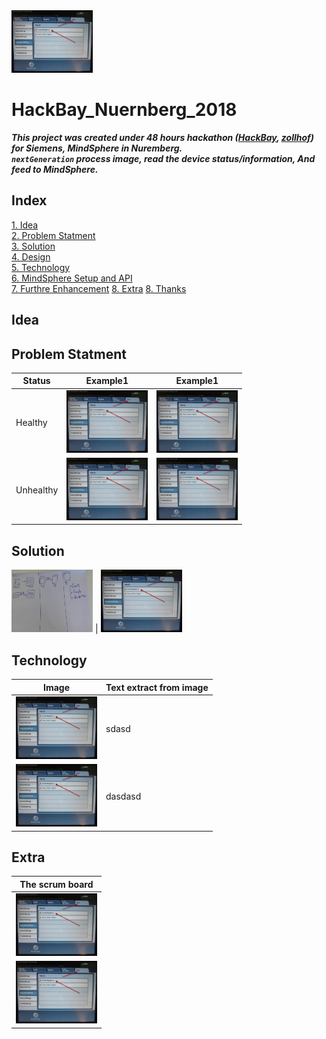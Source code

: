 <img src="https://github.com/vivek-bombatkar/HackBay_Nuernberg_2018/raw/master/images/IMG_1541.JPG"  width="130" height="100">

# HackBay_Nuernberg_2018    

***This project was created under 48 hours hackathon ([HackBay](https://www.hackbay.de/), [zollhof](https://www.zollhof.de/)) for Siemens, MindSphere in Nuremberg.***  
***`nextGeneration` process image, read the device status/information, And feed to MindSphere.***


## Index
[1. Idea](#idea)  
[2. Problem Statment](#ProblemStatment)  
[3. Solution](#Solution)  
[4. Design](#design)  
[5. Technology](#technology)    
[6. MindSphere Setup and API](#MindSpheresetup)  
[7. Furthre Enhancement](#FurthreEnhancement)
[8. Extra](#Extra)
[8. Thanks](#Thanks)


## <a name="idea"></a>Idea    



## <a name="ProblemStatment"></a>Problem Statment    

| Status | Example1 | Example1 | 
| --- | --- |  --- |
| Healthy | <img src="https://github.com/vivek-bombatkar/HackBay_Nuernberg_2018/raw/master/images/IMG_1541.JPG" width="130" height="100" /> | <img src="https://github.com/vivek-bombatkar/HackBay_Nuernberg_2018/raw/master/images/IMG_1541.JPG" width="130" height="100" /> | 
| Unhealthy | <img src="https://github.com/vivek-bombatkar/HackBay_Nuernberg_2018/raw/master/images/IMG_1541.JPG" width="130" height="100" /> | <img src="https://github.com/vivek-bombatkar/HackBay_Nuernberg_2018/raw/master/images/IMG_1541.JPG" width="130" height="100" /> |

## <a name="Solution"></a>Solution

<img src="https://github.com/vivek-bombatkar/HackBay_Nuernberg_2018/raw/master/images/idea.jpeg" width="130" height="100" /> | <img src="https://github.com/vivek-bombatkar/HackBay_Nuernberg_2018/raw/master/images/IMG_1541.JPG" width="130" height="100" />


## <a name="technology"></a>Technology


| Image | Text extract from image |
| --- | --- |  
|<img src="https://github.com/vivek-bombatkar/HackBay_Nuernberg_2018/raw/master/images/IMG_1541.JPG" width="130" height="100" /> |  sdasd | 
| <img src="https://github.com/vivek-bombatkar/HackBay_Nuernberg_2018/raw/master/images/IMG_1541.JPG" width="130" height="100" /> | dasdasd |


## <a name="Extra"></a>Extra

| The scrum board |
| --- | 
|<img src="https://github.com/vivek-bombatkar/HackBay_Nuernberg_2018/raw/master/images/IMG_1541.JPG" width="130" height="100" /> |
| <img src="https://github.com/vivek-bombatkar/HackBay_Nuernberg_2018/raw/master/images/IMG_1541.JPG" width="130" height="100" /> |

